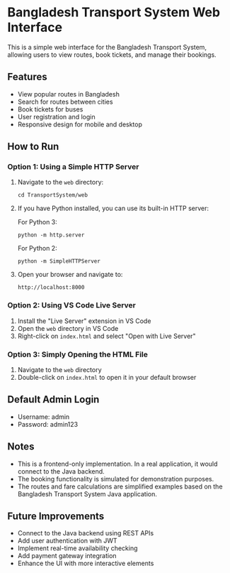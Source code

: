 # Bangladesh Transport System Web Interface

This is a simple web interface for the Bangladesh Transport System, allowing users to view routes, book tickets, and manage their bookings.

## Features

- View popular routes in Bangladesh
- Search for routes between cities
- Book tickets for buses
- User registration and login
- Responsive design for mobile and desktop

## How to Run

### Option 1: Using a Simple HTTP Server

1. Navigate to the `web` directory:

   ```
   cd TransportSystem/web
   ```

2. If you have Python installed, you can use its built-in HTTP server:

   For Python 3:

   ```
   python -m http.server
   ```

   For Python 2:

   ```
   python -m SimpleHTTPServer
   ```

3. Open your browser and navigate to:
   ```
   http://localhost:8000
   ```

### Option 2: Using VS Code Live Server

1. Install the "Live Server" extension in VS Code
2. Open the `web` directory in VS Code
3. Right-click on `index.html` and select "Open with Live Server"

### Option 3: Simply Opening the HTML File

1. Navigate to the `web` directory
2. Double-click on `index.html` to open it in your default browser

## Default Admin Login

- Username: admin
- Password: admin123

## Notes

- This is a frontend-only implementation. In a real application, it would connect to the Java backend.
- The booking functionality is simulated for demonstration purposes.
- The routes and fare calculations are simplified examples based on the Bangladesh Transport System Java application.

## Future Improvements

- Connect to the Java backend using REST APIs
- Add user authentication with JWT
- Implement real-time availability checking
- Add payment gateway integration
- Enhance the UI with more interactive elements
